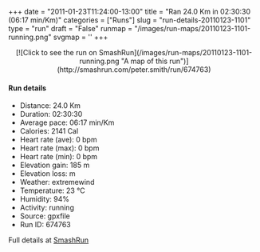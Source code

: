 +++
date = "2011-01-23T11:24:00-13:00"
title = "Ran 24.0 Km in 02:30:30 (06:17 min/Km)"
categories = ["Runs"]
slug = "run-details-20110123-1101"
type = "run"
draft = "False"
runmap = "/images/run-maps/20110123-1101-running.png"
svgmap = '<polyline points="0 58, 1 57, 3 58, 3 57, 5 55, 8 53, 14 46, 15 46, 14 45, 13 43, 14 43, 14 43, 14 42, 15 42, 23 44, 25 44, 30 44, 31 44, 33 45, 34 45, 38 49, 40 50, 43 50, 46 50, 49 49, 51 48, 56 49, 58 48, 59 47, 60 46, 59 44, 58 42, 59 42, 61 42, 63 42, 65 42, 66 41, 69 42, 70 44, 71 45, 73 45, 75 45, 77 44, 84 47, 86 47, 89 48, 91 47, 92 47, 94 48, 96 48, 100 47, 96 48, 95 47, 92 46, 90 47, 89 47, 88 47, 85 47, 78 44, 76 45, 75 45, 72 44, 70 43, 69 42, 66 41, 64 42, 63 42, 58 42, 58 42, 58 44, 60 46, 58 48, 56 49, 54 48, 52 47, 49 49, 46 50, 42 50, 38 49, 34 45, 29 52, 28 54, 24 56, 23 59, 21 57, 20 55, 19 55, 14 56, 13 56, 12 58, 12 58, 11 58, 9 57, 5 55, 4 57, 2 59, 2 60, 1 60, 0 60, 1 58">'
+++



<!--more-->

<center>
[![Click to see the run on SmashRun](/images/run-maps/20110123-1101-running.png "A map of this run")](http://smashrun.com/peter.smith/run/674763)
</center>

#### Run details

* Distance: 24.0 Km
* Duration: 02:30:30
* Average pace: 06:17 min/Km
* Calories: 2141 Cal
* Heart rate (ave): 0 bpm
* Heart rate (max): 0 bpm
* Heart rate (min): 0 bpm
* Elevation gain: 185 m
* Elevation loss:  m
* Weather: extremewind
* Temperature: 23 &deg;C
* Humidity: 94%
* Activity: running
* Source: gpxfile
* Run ID: 674763

Full details at [SmashRun](http://smashrun.com/peter.smith/run/674763)